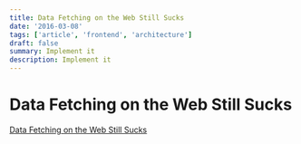 ```yaml
---
title: Data Fetching on the Web Still Sucks
date: '2016-03-08'
tags: ['article', 'frontend', 'architecture']
draft: false
summary: Implement it
description: Implement it
---
```

# Data Fetching on the Web Still Sucks


[Data Fetching on the Web Still Sucks](https://performancejs.com/post/hde6a90/Data-Fetching-on-the-Web-Still-Sucks)

